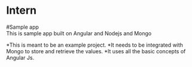 # Intern
#Sample app  
This is sample app built on Angular and Nodejs and Mongo 

*This is meant to be an example project.
*It needs to be integrated with Mongo to store and retrieve the values.
*It uses all the basic concepts of Angular Js.

